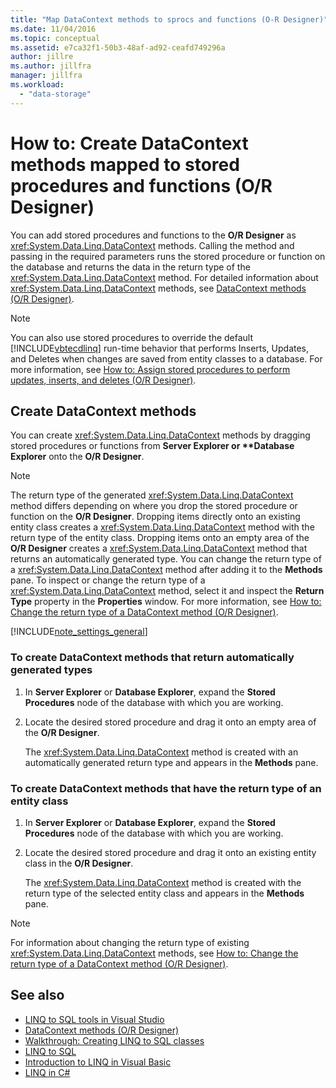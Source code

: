 ```yaml
---
title: "Map DataContext methods to sprocs and functions (O-R Designer)"
ms.date: 11/04/2016
ms.topic: conceptual
ms.assetid: e7ca32f1-50b3-48af-ad92-ceafd749296a
author: jillre
ms.author: jillfra
manager: jillfra
ms.workload:
  - "data-storage"
---
```

# How to: Create DataContext methods mapped to stored procedures and functions (O/R Designer)

You can add stored procedures and functions to the **O/R Designer** as <xref:System.Data.Linq.DataContext> methods. Calling the method and passing in the required parameters runs the stored procedure or function on the database and returns the data in the return type of the <xref:System.Data.Linq.DataContext> method. For detailed information about <xref:System.Data.Linq.DataContext> methods, see [DataContext methods (O/R Designer)](../data-tools/datacontext-methods-o-r-designer.md).

> [!NOTE]
> You can also use stored procedures to override the default [!INCLUDE[vbtecdlinq](../data-tools/includes/vbtecdlinq_md.md)] run-time behavior that performs Inserts, Updates, and Deletes when changes are saved from entity classes to a database. For more information, see [How to: Assign stored procedures to perform updates, inserts, and deletes (O/R Designer)](../data-tools/how-to-assign-stored-procedures-to-perform-updates-inserts-and-deletes-o-r-designer.md).

## Create DataContext methods

You can create <xref:System.Data.Linq.DataContext> methods by dragging stored procedures or functions from <strong>Server Explorer or **Database Explorer</strong> onto the **O/R Designer**.

> [!NOTE]
> The return type of the generated <xref:System.Data.Linq.DataContext> method differs depending on where you drop the stored procedure or function on the **O/R Designer**. Dropping items directly onto an existing entity class creates a <xref:System.Data.Linq.DataContext> method with the return type of the entity class. Dropping items onto an empty area of the **O/R Designer** creates a <xref:System.Data.Linq.DataContext> method that returns an automatically generated type. You can change the return type of a <xref:System.Data.Linq.DataContext> method after adding it to the **Methods** pane. To inspect or change the return type of a <xref:System.Data.Linq.DataContext> method, select it and inspect the **Return Type** property in the **Properties** window. For more information, see [How to: Change the return type of a DataContext method (O/R Designer)](../data-tools/how-to-change-the-return-type-of-a-datacontext-method-o-r-designer.md).

[!INCLUDE[note_settings_general](../data-tools/includes/note_settings_general_md.md)]

### To create DataContext methods that return automatically generated types

1. In **Server Explorer** or **Database Explorer**, expand the **Stored Procedures** node of the database with which you are working.

2. Locate the desired stored procedure and drag it onto an empty area of the **O/R Designer**.

     The <xref:System.Data.Linq.DataContext> method is created with an automatically generated return type and appears in the **Methods** pane.

### To create DataContext methods that have the return type of an entity class

1. In **Server Explorer** or **Database Explorer**, expand the **Stored Procedures** node of the database with which you are working.

2. Locate the desired stored procedure and drag it onto an existing entity class in the **O/R Designer**.

     The <xref:System.Data.Linq.DataContext> method is created with the return type of the selected entity class and appears in the **Methods** pane.

> [!NOTE]
> For information about changing the return type of existing <xref:System.Data.Linq.DataContext> methods, see [How to: Change the return type of a DataContext method (O/R Designer)](../data-tools/how-to-change-the-return-type-of-a-datacontext-method-o-r-designer.md).

## See also

- [LINQ to SQL tools in Visual Studio](../data-tools/linq-to-sql-tools-in-visual-studio2.md)
- [DataContext methods (O/R Designer)](../data-tools/datacontext-methods-o-r-designer.md)
- [Walkthrough: Creating LINQ to SQL classes](how-to-create-linq-to-sql-classes-mapped-to-tables-and-views-o-r-designer.md)
- [LINQ to SQL](/dotnet/framework/data/adonet/sql/linq/index)
- [Introduction to LINQ in Visual Basic](/dotnet/visual-basic/programming-guide/language-features/linq/introduction-to-linq)
- [LINQ in C#](/dotnet/csharp/linq/linq-in-csharp)
